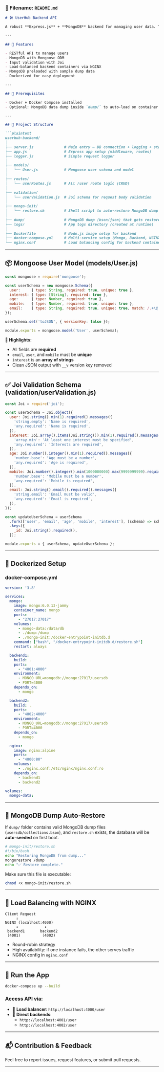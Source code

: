 ### 📝 Filename: `README.md`

```markdown
# 🛠️ UserHub Backend API

A robust **Express.js** + **MongoDB** backend for managing user data. This backend powers the **NextUserHub** frontend and supports full **CRUD operations**, **Joi validation**, and **load-balanced deployment** via Docker and NGINX.

---

## 🚀 Features

- RESTful API to manage users
- MongoDB with Mongoose ODM
- Input validation with Joi
- Load-balanced backend containers via NGINX
- MongoDB preloaded with sample dump data
- Dockerized for easy deployment

---

## 🧠 Prerequisites

- Docker + Docker Compose installed
- Optional: MongoDB data dump inside `dump/` to auto-load on container start

---

## 📁 Project Structure

```plaintext
userhub-backend/
│
├── server.js              # Main entry – DB connection + logging + start
├── app.js                 # Express app setup (middleware, routes)
├── logger.js              # Simple request logger
│
├── models/
│   └── User.js            # Mongoose user schema and model
│
├── routes/
│   └── userRoutes.js      # All /user route logic (CRUD)
│
├── validation/
│   └── userValidation.js  # Joi schema for request body validation
│
├── mongo-init/
│   └── restore.sh         # Shell script to auto-restore MongoDB dump
│
├── dump/                  # MongoDB dump (bson/json) that gets restored
├── logs/                  # App logs directory (created at runtime)
│
├── Dockerfile             # Node.js image setup for backend
├── docker-compose.yml     # Multi-service setup (Mongo, Backend, NGINX)
└── nginx.conf             # Load balancing config for backend containers
```

---

## 📦 Mongoose User Model (models/User.js)

```js
const mongoose = require('mongoose');

const userSchema = new mongoose.Schema({
  user:     { type: String, required: true, unique: true },
  interest: { type: [String], required: true },
  age:      { type: Number, required: true },
  mobile:   { type: Number, required: true, unique: true },
  email:    { type: String, required: true, unique: true, match: /.+\@.+\..+/ },
});

userSchema.set('toJSON', { versionKey: false });

module.exports = mongoose.model('User', userSchema);
```

**📌 Highlights:**
- All fields are **required**
- `email`, `user`, and `mobile` must be **unique**
- `interest` is an **array of strings**
- Clean JSON output with `__v` version key removed

---

## ✅ Joi Validation Schema (validation/userValidation.js)

```js
const Joi = require('joi');

const userSchema = Joi.object({
  user: Joi.string().min(1).required().messages({
    'string.empty': 'Name is required',
    'any.required': 'Name is required',
  }),
  interest: Joi.array().items(Joi.string()).min(1).required().messages({
    'array.min': 'At least one interest must be specified',
    'any.required': 'Interests are required',
  }),
  age: Joi.number().integer().min(1).required().messages({
    'number.base': 'Age must be a number',
    'any.required': 'Age is required',
  }),
  mobile: Joi.number().integer().min(1000000000).max(9999999999).required().messages({
    'number.base': 'Mobile must be a number',
    'any.required': 'Mobile is required',
  }),
  email: Joi.string().email().required().messages({
    'string.email': 'Email must be valid',
    'any.required': 'Email is required',
  }),
});

const updateUserSchema = userSchema
  .fork(['user', 'email', 'age', 'mobile', 'interest'], (schema) => schema.optional())
  .keys({
    _id: Joi.string().required(),
  });

module.exports = { userSchema, updateUserSchema };
```

---

## 🐳 Dockerized Setup

### docker-compose.yml

```yaml
version: '3.8'

services:
  mongo:
    image: mongo:6.0.13-jammy
    container_name: mongo
    ports:
      - "27017:27017"
    volumes:
      - mongo-data:/data/db
      - ./dump:/dump
      - ./mongo-init:/docker-entrypoint-initdb.d
    command: ["bash", "/docker-entrypoint-initdb.d/restore.sh"]
    restart: always

  backend1:
    build: .
    ports:
      - "4001:4000"
    environment:
      - MONGO_URL=mongodb://mongo:27017/usersdb
      - PORT=4000
    depends_on:
      - mongo

  backend2:
    build: .
    ports:
      - "4002:4000"
    environment:
      - MONGO_URL=mongodb://mongo:27017/usersdb
      - PORT=4000
    depends_on:
      - mongo

  nginx:
    image: nginx:alpine
    ports:
      - "4000:80"
    volumes:
      - ./nginx.conf:/etc/nginx/nginx.conf:ro
    depends_on:
      - backend1
      - backend2

volumes:
  mongo-data:
```

---

## 📂 MongoDB Dump Auto-Restore

If `dump/` folder contains valid MongoDB dump files (`usersdb/collections.bson`), and `restore.sh` exists, the database will be **auto-seeded** on first boot.

```bash
# mongo-init/restore.sh
#!/bin/bash
echo "Restoring MongoDB from dump..."
mongorestore /dump
echo "✅ Restore complete."
```

Make sure this file is executable:
```bash
chmod +x mongo-init/restore.sh
```

---

## 🔀 Load Balancing with NGINX

```
Client Request
     ↓
NGINX (localhost:4000)
     ↓            ↓
 backend1       backend2
 (4001)          (4002)
```

- Round-robin strategy
- High availability: if one instance fails, the other serves traffic
- NGINX config in `nginx.conf`

---

## 🧪 Run the App

```bash
docker-compose up --build
```

### Access API via:

- 🔀 **Load balancer**: `http://localhost:4000/user`
- 🔧 **Direct backends**:  
  - `http://localhost:4001/user`  
  - `http://localhost:4002/user`

---

## 📬 Contribution & Feedback

Feel free to report issues, request features, or submit pull requests.

---
